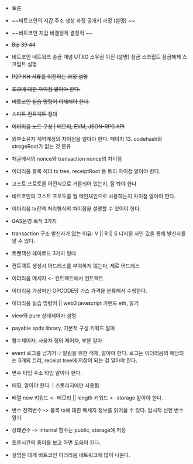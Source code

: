 


- 토론
- ~~비트코인의 지갑 주소 생성 과정 공개키 과정 (설명) ~~
- ~~비트코인 지갑 비결정적 결정적 ~~
- ~~Bip 39 44~~
- 비트코인 네트워크 송금 개념 UTXO 소유권 이전 (설명) 잠금 스크립트 잠금해제 스크립트 설명
- ~~P2P KH 서류를 이전하는 과정 설명~~
- ~~포크에 대한 차이점 알아야 한다.~~
- ~~비트코인 실습 명령어 이해해야 한다.~~
- ~~스마트 컨트렉트 정의~~
- ~~이더리움 노드 구성 | 메모리, EVM, JSON-RPC API~~
- 외부소유자 계약계정의 차이점을 알아야 한다. 페이지 13. codehash와 strogeRoot가 없는 것 분류
- 채굴에서의 nonce와 transaction nonce의 차이점
- 이더리움 블록 헤더 tx tree, receiptRoot 등 트리 차이점 알아야 한다.
- 고스트 프로토콜 어떤식으로 거론되어 있는지, 잘 봐야 한다.
- 비트코인의 고스트 프로토콜 뭘 메인체인으로 사용하는지 차이점 알아야 한다.
- 이더리움 tx잔액 처리형식의 차이점을 설명할 수 있어야 한다. 
- GAS운영 목적 3가지 
- transaction 구조 발신자가 없는 이유: V || R || S 디지털 사인 값을 통해 발신자를 알 수 있다.
- 트랜잭션 페이로드 3가지 형태 
- 컨트랙트 생성시 어드레스를 부여하지 않는다, 제로 어드레스
- 이더리움 메세지 <- 컨트렉트에서 컨트렉트
- 이더리움 가상머신 OPCODE당 가스 가격을 분류해서 수행한다.
- 이더리움 실습 명령어 || web3 javascript 커맨드 eth, 알기
- view와 pure 상태제어자 설명
- payable spdx library, 기본적 구성 키워드 알아
- 함수제어자, 사용자 정의 제어자, 부분 알아
- event 로그를 남기거나 알림을 위한 객체, 알아야 한다. 로그는 이더리움의 해당되는 3개의 트리, receipt tree에 저장이 되는 걸 알아야 한다. 
- 변수 타입 주소 타입 알아야 한다.
- 매핑, 알아야 한다. | 스토리지에만 사용됨
- 배열 new 키워드 <- 메모리 ||  length 키워드 <- storage 알아야 한다.
- 변수 전역변수 -> 블록 tx에 대한 메세지 정보를 읽어올 수 있다. 암시적 선언 변수 알기
- 상태변수 -> internal  함수는 public, storage에 저장

- 토론시간의 종이를 보고 하면 도움이 된다.
- 설명은 대게 비트코인 이더리움 네트워크에  많이 나온다.